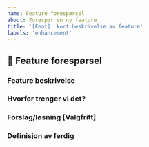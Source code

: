 ```yaml
---
name: Feature forespørsel
about: Forespør en ny feature
title: '[Feat]: kort beskrivelse av feature'
labels: 'enhancement'
---
```


## 🚀 Feature forespørsel

### Feature beskrivelse

### Hvorfor trenger vi det?

### Forslag/løsning [Valgfritt]

### Definisjon av ferdig
